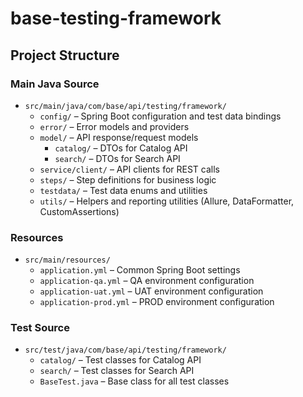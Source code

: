 # base-testing-framework

## Project Structure

### Main Java Source
- `src/main/java/com/base/api/testing/framework/`
  - `config/` – Spring Boot configuration and test data bindings
  - `error/` – Error models and providers
  - `model/` – API response/request models
    - `catalog/` – DTOs for Catalog API
    - `search/` – DTOs for Search API
  - `service/client/` – API clients for REST calls
  - `steps/` – Step definitions for business logic
  - `testdata/` – Test data enums and utilities
  - `utils/` – Helpers and reporting utilities (Allure, DataFormatter, CustomAssertions)

### Resources
- `src/main/resources/`
  - `application.yml` – Common Spring Boot settings
  - `application-qa.yml` – QA environment configuration
  - `application-uat.yml` – UAT environment configuration
  - `application-prod.yml` – PROD environment configuration

### Test Source
- `src/test/java/com/base/api/testing/framework/`
  - `catalog/` – Test classes for Catalog API
  - `search/` – Test classes for Search API
  - `BaseTest.java` – Base class for all test classes
